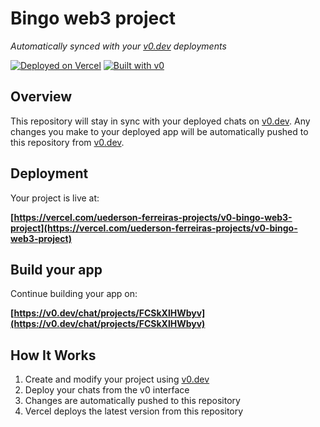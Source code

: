 # Bingo web3 project

*Automatically synced with your [v0.dev](https://v0.dev) deployments*

[![Deployed on Vercel](https://img.shields.io/badge/Deployed%20on-Vercel-black?style=for-the-badge&logo=vercel)](https://vercel.com/uederson-ferreiras-projects/v0-bingo-web3-project)
[![Built with v0](https://img.shields.io/badge/Built%20with-v0.dev-black?style=for-the-badge)](https://v0.dev/chat/projects/FCSkXlHWbyv)

## Overview

This repository will stay in sync with your deployed chats on [v0.dev](https://v0.dev).
Any changes you make to your deployed app will be automatically pushed to this repository from [v0.dev](https://v0.dev).

## Deployment

Your project is live at:

**[https://vercel.com/uederson-ferreiras-projects/v0-bingo-web3-project](https://vercel.com/uederson-ferreiras-projects/v0-bingo-web3-project)**

## Build your app

Continue building your app on:

**[https://v0.dev/chat/projects/FCSkXlHWbyv](https://v0.dev/chat/projects/FCSkXlHWbyv)**

## How It Works

1. Create and modify your project using [v0.dev](https://v0.dev)
2. Deploy your chats from the v0 interface
3. Changes are automatically pushed to this repository
4. Vercel deploys the latest version from this repository
